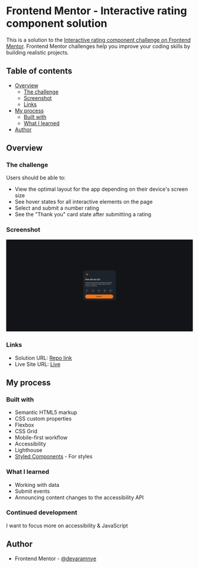 # Frontend Mentor - Interactive rating component solution

This is a solution to the [Interactive rating component challenge on Frontend Mentor](https://www.frontendmentor.io/challenges/interactive-rating-component-koxpeBUmI). Frontend Mentor challenges help you improve your coding skills by building realistic projects. 

## Table of contents

- [Overview](#overview)
  - [The challenge](#the-challenge)
  - [Screenshot](#screenshot)
  - [Links](#links)
- [My process](#my-process)
  - [Built with](#built-with)
  - [What I learned](#what-i-learned)
- [Author](#author)

## Overview

### The challenge

Users should be able to:

- View the optimal layout for the app depending on their device's screen size
- See hover states for all interactive elements on the page
- Select and submit a number rating
- See the "Thank you" card state after submitting a rating

### Screenshot

![](./screenshot.png)

### Links

- Solution URL: [Repo link](https://github.com/devaramnye/interactive-rating)
- Live Site URL: [Live](https://devaramnye.github.io/interactive-rating/)

## My process

### Built with

- Semantic HTML5 markup
- CSS custom properties
- Flexbox
- CSS Grid
- Mobile-first workflow
- Accessibility
- Lighthouse
- [Styled Components](https://styled-components.com/) - For styles

### What I learned

- Working with data
- Submit events
- Announcing content changes to the accessibility API

### Continued development

I want to focus more on accessibility & JavaScript

## Author

- Frontend Mentor - [@devaramnye](https://www.frontendmentor.io/profile/devaramnye)